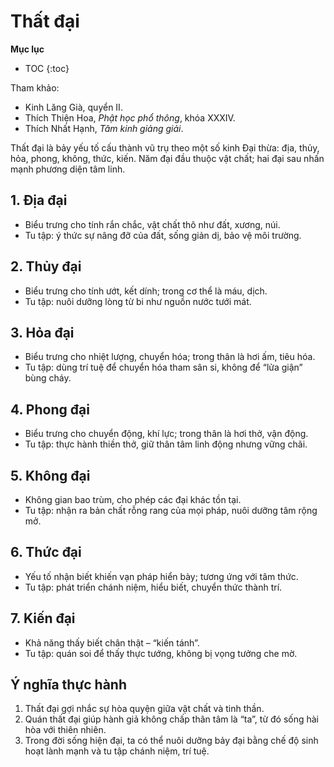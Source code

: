 # Thất đại

**Mục lục**

- TOC
{:toc}

Tham khảo:

- Kinh Lăng Già, quyển II.
- Thích Thiện Hoa, *Phật học phổ thông*, khóa XXXIV.
- Thích Nhất Hạnh, *Tâm kinh giảng giải*.

Thất đại là bảy yếu tố cấu thành vũ trụ theo một số kinh Đại thừa: địa, thủy, hỏa, phong, không, thức, kiến. Năm đại đầu thuộc vật chất; hai đại sau nhấn mạnh phương diện tâm linh.

## 1. Địa đại

- Biểu trưng cho tính rắn chắc, vật chất thô như đất, xương, núi.
- Tu tập: ý thức sự nâng đỡ của đất, sống giản dị, bảo vệ môi trường.

## 2. Thủy đại

- Biểu trưng cho tính ướt, kết dính; trong cơ thể là máu, dịch.
- Tu tập: nuôi dưỡng lòng từ bi như nguồn nước tưới mát.

## 3. Hỏa đại

- Biểu trưng cho nhiệt lượng, chuyển hóa; trong thân là hơi ấm, tiêu hóa.
- Tu tập: dùng trí tuệ để chuyển hóa tham sân si, không để “lửa giận” bùng cháy.

## 4. Phong đại

- Biểu trưng cho chuyển động, khí lực; trong thân là hơi thở, vận động.
- Tu tập: thực hành thiền thở, giữ thân tâm linh động nhưng vững chãi.

## 5. Không đại

- Không gian bao trùm, cho phép các đại khác tồn tại.
- Tu tập: nhận ra bản chất rỗng rang của mọi pháp, nuôi dưỡng tâm rộng mở.

## 6. Thức đại

- Yếu tố nhận biết khiến vạn pháp hiển bày; tương ứng với tâm thức.
- Tu tập: phát triển chánh niệm, hiểu biết, chuyển thức thành trí.

## 7. Kiến đại

- Khả năng thấy biết chân thật – “kiến tánh”.
- Tu tập: quán soi để thấy thực tướng, không bị vọng tưởng che mờ.

## Ý nghĩa thực hành

1. Thất đại gợi nhắc sự hòa quyện giữa vật chất và tinh thần.
2. Quán thất đại giúp hành giả không chấp thân tâm là “ta”, từ đó sống hài hòa với thiên nhiên.
3. Trong đời sống hiện đại, ta có thể nuôi dưỡng bảy đại bằng chế độ sinh hoạt lành mạnh và tu tập chánh niệm, trí tuệ.
